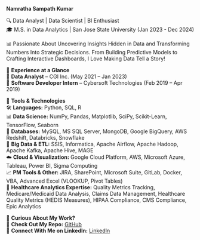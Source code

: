 **Namratha Sampath Kumar** 

🔍 Data Analyst | Data Scientist | BI Enthusiast  
🎓 M.S. in Data Analytics | San Jose State University (Jan 2023 - Dec 2024)  

📊 Passionate About Uncovering Insights Hidden in Data and Transforming Numbers Into Strategic Decisions. From Building Predictive Models to Crafting Interactive Dashboards, I Love Making Data Tell a Story!  

🔹 **Experience at a Glance**  
📌 **Data Analyst** – CGI Inc. (May 2021 – Jan 2023)  
📌 **Software Developer Intern** – Cybersoft Technologies (Feb 2019 – Apr 2019)  

🔹 **Tools & Technologies**  
🛠 **Languages:** Python, SQL, R  
📊 **Data Science:** NumPy, Pandas, Matplotlib, SciPy, Scikit-Learn, TensorFlow, Seaborn  
💾 **Databases:** MySQL, MS SQL Server, MongoDB, Google BigQuery, AWS Redshift, Databricks, Snowflake  
🚀 **Big Data & ETL:** SSIS, Informatica, Apache Airflow, Apache Hadoop, Apache Kafka, Apache Hive, MAGE  
☁️ **Cloud & Visualization:** Google Cloud Platform, AWS, Microsoft Azure, Tableau, Power BI, Sigma Computing  
📈 **PM Tools & Other:** JIRA, SharePoint, Microsoft Suite, GitLab, Docker, VBA, Advanced Excel (VLOOKUP, Pivot Tables)  
🏥 **Healthcare Analytics Expertise:** Quality Metrics Tracking, Medicare/Medicaid Data Analysis, Claims Data Management, Healthcare Quality Metrics (HEDIS Measures), HIPAA Compliance, CMS Compliance, Epic Analytics  

🔹 **Curious About My Work?**  
🚀 **Check Out My Repo:** [GitHub](https://github.com/NamrathaSampath?tab=repositories)  
🔗 **Connect With Me on LinkedIn:** [LinkedIn](https://www.linkedin.com/in/namratha1911/)  
